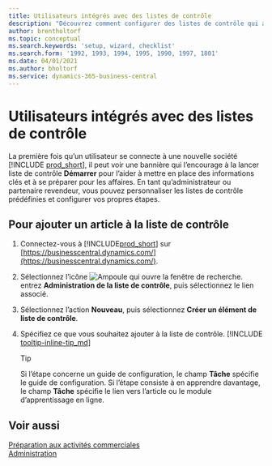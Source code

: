 ```yaml
---
title: Utilisateurs intégrés avec des listes de contrôle
description: "Découvrez comment configurer des listes de contrôle qui aident les utilisateurs à démarrer dans Business\_Central."
author: brentholtorf
ms.topic: conceptual
ms.search.keywords: 'setup, wizard, checklist'
ms.search.form: '1992, 1993, 1994, 1995, 1990, 1997, 1801'
ms.date: 04/01/2021
ms.author: bholtorf
ms.service: dynamics-365-business-central
---
```

# <a name="onboard-users-with-checklists"></a>Utilisateurs intégrés avec des listes de contrôle

La première fois qu’un utilisateur se connecte à une nouvelle société [!INCLUDE [prod_short](includes/prod_short.md)], il peut voir une bannière qui l’encourage à la lancer liste de contrôle **Démarrer** pour l’aider à mettre en place des informations clés et à se préparer pour les affaires. En tant qu’administrateur ou partenaire revendeur, vous pouvez personnaliser les listes de contrôle prédéfinies et configurer vos propres étapes.

## <a name="to-add-an-item-to-the-checklist"></a>Pour ajouter un article à la liste de contrôle

1. Connectez-vous à [!INCLUDE[prod_short](includes/prod_short.md)] sur [https://businesscentral.dynamics.com/](https://businesscentral.dynamics.com/).

2. Sélectionnez l’icône ![Ampoule qui ouvre la fenêtre de recherche.](media/ui-search/search_small.png "Dites-moi ce que vous voulez faire") entrez **Administration de la liste de contrôle**, puis sélectionnez le lien associé.  

3. Sélectionnez l’action **Nouveau**, puis sélectionnez **Créer un élément de liste de contrôle**.  

4. Spécifiez ce que vous souhaitez ajouter à la liste de contrôle. [!INCLUDE [tooltip-inline-tip_md](includes/tooltip-inline-tip_md.md)]

    > [!TIP]
    > Si l’étape concerne un guide de configuration, le champ **Tâche** spécifie le guide de configuration. Si l’étape consiste à en apprendre davantage, le champ **Tâche** spécifie le lien vers l’article ou le module d’apprentissage en ligne.

## <a name="see-also"></a>Voir aussi

[Préparation aux activités commerciales](ui-get-ready-business.md)  
[Administration](admin-setup-and-administration.md)  
